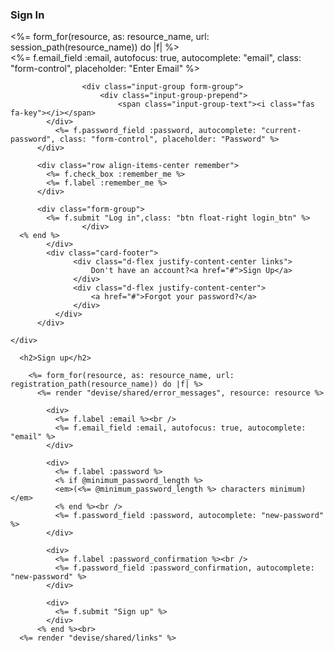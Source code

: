 <div class="container">
	<div class="d-flex justify-content-center h-100">
		<div class="card">
			<div class="card-header">
				<h3>Sign In</h3>
				<div class="d-flex justify-content-end social_icon">
					<span><i class="fab fa-facebook-square"></i></span>
					<span><i class="fab fa-google-plus-square"></i></span>
					<span><i class="fab fa-twitter-square"></i></span>
				</div>
			</div>
			<div class="card-body">
      <%= form_for(resource, as: resource_name, url: session_path(resource_name)) do |f| %>
          <div class="input-group form-group">
          	<div class="input-group-prepend">
							<span class="input-group-text"><i class="fas fa-user"></i></span>
            </div>
              <%= f.email_field :email, autofocus: true, autocomplete: "email", class: "form-control", placeholder: "Enter Email" %>
          </div>
            
					<div class="input-group form-group">
						<div class="input-group-prepend">
							<span class="input-group-text"><i class="fas fa-key"></i></span>
            </div>
              <%= f.password_field :password, autocomplete: "current-password", class: "form-control", placeholder: "Password" %>
          </div>
              
          <div class="row align-items-center remember">
            <%= f.check_box :remember_me %>
            <%= f.label :remember_me %>
          </div>
            
          <div class="form-group">
            <%= f.submit "Log in",class: "btn float-right login_btn" %>
					</div>
      <% end %>
			</div>
		    <div class="card-footer">
				  <div class="d-flex justify-content-center links">
					  Don't have an account?<a href="#">Sign Up</a>
				  </div>
				  <div class="d-flex justify-content-center">
					  <a href="#">Forgot your password?</a>
				  </div>
			  </div>
		  </div>
 
    </div>
  </div>
</div>






      <h2>Sign up</h2>

        <%= form_for(resource, as: resource_name, url: registration_path(resource_name)) do |f| %>
          <%= render "devise/shared/error_messages", resource: resource %>

            <div>
              <%= f.label :email %><br />
              <%= f.email_field :email, autofocus: true, autocomplete: "email" %>
            </div>

            <div>
              <%= f.label :password %>
              <% if @minimum_password_length %>
              <em>(<%= @minimum_password_length %> characters minimum)</em>
              <% end %><br />
              <%= f.password_field :password, autocomplete: "new-password" %>
            </div>

            <div>
              <%= f.label :password_confirmation %><br />
              <%= f.password_field :password_confirmation, autocomplete: "new-password" %>
            </div>

            <div>
              <%= f.submit "Sign up" %>
            </div>
          <% end %><br>
      <%= render "devise/shared/links" %>


